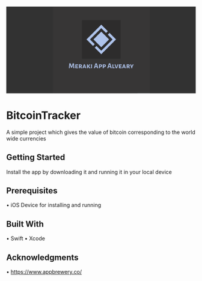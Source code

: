 ![](Documentation/logo.png)

# BitcoinTracker
A simple project which gives the value of bitcoin corresponding to the world wide currencies

## Getting Started

Install the app by downloading it and running it in your local device

## Prerequisites
•	iOS Device for installing and running


## Built With

•	Swift
•	Xcode

## Acknowledgments

•	https://www.appbrewery.co/
